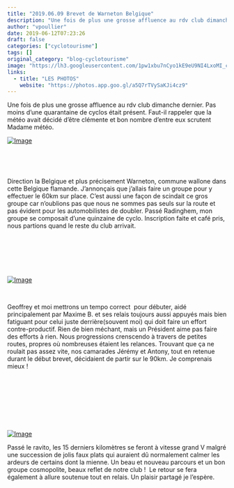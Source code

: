 ```yaml
---
title: "2019.06.09 Brevet de Warneton Belgique"
description: "Une fois de plus une grosse affluence au rdv club dimanche dernier. Pas moins d’une quarantaine de cyclos était présent. Faut-il rappeler que la météo avait décidé d’être clémente et bon nombre d’entre eux scrutent Madame météo."
author: "vpoullier"
date: 2019-06-12T07:23:26
draft: false
categories: ["cyclotourisme"]
tags: []
original_category: "blog-cyclotourisme"
image: "https://lh3.googleusercontent.com/1pw1xbu7nCyo1kE9eU9NI4LxoMI_cWN92qoiPHIGtOicXNyYWCir5EGUqbpVraJbw3EFxndzadEhhdxo0vsyAP3zTQUEdfJix_grYWjgFEM4IDeEbw7JqbnXeNIvvWkwRTPxV2BPulFHtskQ0EP3nr6UEmtBHgaJk8EY8Hte3wScKRnTu6O764U88d8YEgu4cNflWrpCC3-tu3vPAwR07TNeXHQ7POuwDo_SZwYPsnfEyCMz7YW55ZdbfQKsC8jp7qZRIgFCAbJTAwzI4u8ilCmzwH2_WMabSDnZWa29KmsF0TBr5gpZXtKf4j6lYO_c8KiCmDozS743kGAKcuuqA2H_lBlfpqdFWi-crtniEfofyNf_3e7D7mZ42p0nUuzhgiCZAUH4pu9SQBts1OTEkD1YToQVli_8P1w3JfRk0YMYD3E7xgyTvBFUhNYgFQkT1Ub25Sbr-_5tAj9Nfo1LfGAZVqaaji1EYYuKFaHFp2VLxlvSYt8_PYr91dPPNhuLa3YIUD3dwerF3UJ4bw0lmP2a4uJiUJlLxhrCzp4H-tKhtjFpG7jrizwfHXBFlUgG35H1vAtKNpguUAHOgFq-YwOBfI28-4Y1gWlTHb9AnPJekhad14UmpVeqv4M5WdD3vTttOx8EYsiWxmN1H7nCUkJY89FIrOwK=w1252-h939-no"
links:
  - title: "LES PHOTOS"
    website: "https://photos.app.goo.gl/a5Q7rTVySaKJi4cz9"
---
```


Une fois de plus une grosse affluence au rdv club dimanche dernier. Pas moins d’une quarantaine de cyclos était présent. Faut-il rappeler que la météo avait décidé d’être clémente et bon nombre d’entre eux scrutent Madame météo.

<!--more-->

[![Image](https://lh3.googleusercontent.com/qoOYu6NPkdvTdcHsUzFONEdUWuGV3C7D-zalF_bT4n7Hy7Wdg7C66FrGXYq_CFRr_rXi9F2tYCxlrXPKjywitKtYAys7WInzMPgdFeGLJ2yeYQFh-rPOBy0bDalWsuRSHf88U3q9ovdtII7hLFPjdwrXHcaZ-CuROuU-Q-3lr_JDEvoETcpX2fgWMi04ksJ89qdidXM8Re5QYgEhIat8nWu3g0DD1Jd0MkRdV2jZpc61Pv65TcC2bFy51U1qKCfJvzS94qNmOqXsrKnkmtTq86GbRKm_XYTQbtsYa-gKcQj9CH4piBmYUpzXOVzUKJWmOqzp1_bwKBNi5ehRCmjaVbKPyunr8q9V8cl0s28K3WZY5HfbsvNOna_fBGe_Xp9dnY50WrDCME0Md-qiqh_aLNZLiejm5tT4aGwezqlA-fTEwjENhpHA3S3BOj-WVTqepnDk9HJDvRk6zi_Q6Cws1p5YjpvezjWDaeuPJT_BIRc8vII_t0MKknxreBkRlLyEXgS1JvNdwlbMbEIQipKsf3fyxK202Na1vF9JlhTTy0ZCDPCu8NcWpaJT5NhT_rUA_cy7pYpVEZewC0XgxDVfiSuWCWHbA2R59x2lOIJKrf2y6SqijqfRjTKP8qpuAfhrDHOm7r2ArHMvi9DSIXNcLwqZhy1H_j6D=w1252-h939-no)](https://lh3.googleusercontent.com/qoOYu6NPkdvTdcHsUzFONEdUWuGV3C7D-zalF_bT4n7Hy7Wdg7C66FrGXYq_CFRr_rXi9F2tYCxlrXPKjywitKtYAys7WInzMPgdFeGLJ2yeYQFh-rPOBy0bDalWsuRSHf88U3q9ovdtII7hLFPjdwrXHcaZ-CuROuU-Q-3lr_JDEvoETcpX2fgWMi04ksJ89qdidXM8Re5QYgEhIat8nWu3g0DD1Jd0MkRdV2jZpc61Pv65TcC2bFy51U1qKCfJvzS94qNmOqXsrKnkmtTq86GbRKm_XYTQbtsYa-gKcQj9CH4piBmYUpzXOVzUKJWmOqzp1_bwKBNi5ehRCmjaVbKPyunr8q9V8cl0s28K3WZY5HfbsvNOna_fBGe_Xp9dnY50WrDCME0Md-qiqh_aLNZLiejm5tT4aGwezqlA-fTEwjENhpHA3S3BOj-WVTqepnDk9HJDvRk6zi_Q6Cws1p5YjpvezjWDaeuPJT_BIRc8vII_t0MKknxreBkRlLyEXgS1JvNdwlbMbEIQipKsf3fyxK202Na1vF9JlhTTy0ZCDPCu8NcWpaJT5NhT_rUA_cy7pYpVEZewC0XgxDVfiSuWCWHbA2R59x2lOIJKrf2y6SqijqfRjTKP8qpuAfhrDHOm7r2ArHMvi9DSIXNcLwqZhy1H_j6D=w1252-h939-no)

&nbsp;

&nbsp;

Direction la Belgique et plus précisement Warneton, commune wallone dans cette Belgique flamande. J’annonçais que j’allais faire un groupe pour y effectuer le 60km sur place. C’est aussi une façon de scindait ce gros groupe car n’oublions pas que nous ne sommes pas seuls sur la route et pas évident pour les automobilistes de doubler. Passé Radinghem, mon groupe se composait d’une quinzaine de cyclo. Inscription faite et café pris, nous partions quand le reste du club arrivait.

&nbsp;

&nbsp;

&nbsp;

[![Image](https://lh3.googleusercontent.com/GtqYaufLTgHkYrOV5MAavzGVFAfsA686KqRgM5GRcjg3tnHqjgkofc8fPhAD_iRilZBD-UaBFxBqfypkCjQrziEX_ZAK0rAZU-qxykzvotq_0gw8o1G6ro53gzdaVxQkqmjUCsDUoS5tDM1f3o1m_MrTam8gsdnRQdTtDN4we3i3tpYUSjA8Ea618M3jjjEQi-Pmhb287v-VZYs3JxTuCwuSRv1ZbioYkCBYYeHh0mUSN1KKS0My73b3LLnAv3maeFqo_khBkZNnSfHgza45TqqA0UZDh7Nu2C3GHfIdjFu5Ty-0dAs3Sph4pUJN90AsC-5KF7QMgEHi5ypsrKl4thZNp3VhUTvO-lQvAIxJGJsjtFY-_LH2AD9louhE3JfgHCsOmTLW9bloq1hhm8c3iPzRfdROACGJDOBciJTC93ZT9x8TDXFCtWJTepzldx-Bn2PuQm7qYsvO3U6X0nFQfFmG6jheLMLyfhWc9wkFEGUM7NgiuBwFQY_DIGNG1x0f2sxWxEtcHgISgPEEAkCPfL5wknxmh5UaVnQC8hjnM_p2mzVtSkeyyZ_JecaqbXEDWUnw6sWiYCUQI7O9z3r3g2If-eLkSSWX2Jk6uX0st-Q9f_lwPf1Is_9ACEjg69MuJ9fS18bBQuEzuGoVdznmJZsZN70Ey52k=w1252-h939-no)](https://lh3.googleusercontent.com/GtqYaufLTgHkYrOV5MAavzGVFAfsA686KqRgM5GRcjg3tnHqjgkofc8fPhAD_iRilZBD-UaBFxBqfypkCjQrziEX_ZAK0rAZU-qxykzvotq_0gw8o1G6ro53gzdaVxQkqmjUCsDUoS5tDM1f3o1m_MrTam8gsdnRQdTtDN4we3i3tpYUSjA8Ea618M3jjjEQi-Pmhb287v-VZYs3JxTuCwuSRv1ZbioYkCBYYeHh0mUSN1KKS0My73b3LLnAv3maeFqo_khBkZNnSfHgza45TqqA0UZDh7Nu2C3GHfIdjFu5Ty-0dAs3Sph4pUJN90AsC-5KF7QMgEHi5ypsrKl4thZNp3VhUTvO-lQvAIxJGJsjtFY-_LH2AD9louhE3JfgHCsOmTLW9bloq1hhm8c3iPzRfdROACGJDOBciJTC93ZT9x8TDXFCtWJTepzldx-Bn2PuQm7qYsvO3U6X0nFQfFmG6jheLMLyfhWc9wkFEGUM7NgiuBwFQY_DIGNG1x0f2sxWxEtcHgISgPEEAkCPfL5wknxmh5UaVnQC8hjnM_p2mzVtSkeyyZ_JecaqbXEDWUnw6sWiYCUQI7O9z3r3g2If-eLkSSWX2Jk6uX0st-Q9f_lwPf1Is_9ACEjg69MuJ9fS18bBQuEzuGoVdznmJZsZN70Ey52k=w1252-h939-no)

&nbsp;

Geoffrey et moi mettrons un tempo correct&nbsp; pour débuter, aidé principalement par Maxime B. et ses relais toujours aussi appuyés mais bien fatiguant pour celui juste derrière(souvent moi) qui doit faire un effort contre-productif. Rien de bien méchant, mais un Président aime pas faire des efforts à rien. Nous progressions crenscendo à travers de petites routes, propres où nombreuses étaient les relances. Trouvant que ça ne roulait pas assez vite, nos camarades Jérémy et Antony, tout en retenue durant le début brevet, décidaient de partir sur le 90km. Je comprenais mieux&nbsp;!

&nbsp;

&nbsp;

&nbsp;

&nbsp;

[![Image](https://lh3.googleusercontent.com/clqmS1kzPaTT64XJSrjW3YyM-nhjcM7KQhatyMcvuXmCSvovHix1UA2Q6E8R1-CPtsp6IHJnJ3HesrPFyXSeVFSSIBdDnnOGgIkz64oXcyNGOXNrfYqN9Zls1-09TYJeejOAlAEIIBuv4OJmsZToZkjU-uWBwvxEnegHJCIW1QhfiFprtev2oF-kw3PYonFYV26Liu4zuxLcyImJh9aKJNYQEkHuG_wBbScu37ejzqI_aYcN9uMW1qdkru80m5nZDGbO3Bg_NNKF7ClOzIGnW08OMBI17c5R9T5Rfgg37Ugnoc5O6l25yITtPjUP3pFmfc-JX1YvQkvL5FskUr5se69DtPbUpTP-bAhvV3Prlv7st0CPp_EuXswLndwzNvs2Wo9Sqm4jj8IENfUpOWpAEvgXewykxjrkSe8nGFc8lHvSsRPMG5-IwUwTVimjPCOkAEwD5VhLRr9dBiy9n4ZsP0fCn4-3ePbJ9EpNyt5BvrY816n1FH_VW7lCIGxc_ChDpFFqcdBAlh8TQ_DohROhCgn74rsJOYyACe7rb0sj_Fekk7Mp6_HoAB-Tx-dWUl-iTG7r7moP-knVzEyXJndwCyIzU7jp0hCcXQhefowLMKSPMSOu6BhWyQXepoEN-yUil1UUbXGBoEFLOZZEl-VF6yN1KOCjtY17=w1252-h939-no)](https://lh3.googleusercontent.com/clqmS1kzPaTT64XJSrjW3YyM-nhjcM7KQhatyMcvuXmCSvovHix1UA2Q6E8R1-CPtsp6IHJnJ3HesrPFyXSeVFSSIBdDnnOGgIkz64oXcyNGOXNrfYqN9Zls1-09TYJeejOAlAEIIBuv4OJmsZToZkjU-uWBwvxEnegHJCIW1QhfiFprtev2oF-kw3PYonFYV26Liu4zuxLcyImJh9aKJNYQEkHuG_wBbScu37ejzqI_aYcN9uMW1qdkru80m5nZDGbO3Bg_NNKF7ClOzIGnW08OMBI17c5R9T5Rfgg37Ugnoc5O6l25yITtPjUP3pFmfc-JX1YvQkvL5FskUr5se69DtPbUpTP-bAhvV3Prlv7st0CPp_EuXswLndwzNvs2Wo9Sqm4jj8IENfUpOWpAEvgXewykxjrkSe8nGFc8lHvSsRPMG5-IwUwTVimjPCOkAEwD5VhLRr9dBiy9n4ZsP0fCn4-3ePbJ9EpNyt5BvrY816n1FH_VW7lCIGxc_ChDpFFqcdBAlh8TQ_DohROhCgn74rsJOYyACe7rb0sj_Fekk7Mp6_HoAB-Tx-dWUl-iTG7r7moP-knVzEyXJndwCyIzU7jp0hCcXQhefowLMKSPMSOu6BhWyQXepoEN-yUil1UUbXGBoEFLOZZEl-VF6yN1KOCjtY17=w1252-h939-no)

Passé le ravito, les 15 derniers kilomètres se feront à vitesse grand V malgré une succession de jolis faux plats qui auraient dû normalement calmer les ardeurs de certains dont la mienne. Un beau et nouveau parcours et un bon groupe cosmopolite, beaux reflet de notre club&nbsp;! &nbsp;Le retour se fera également à allure soutenue tout en relais. Un plaisir partagé je l’espère.